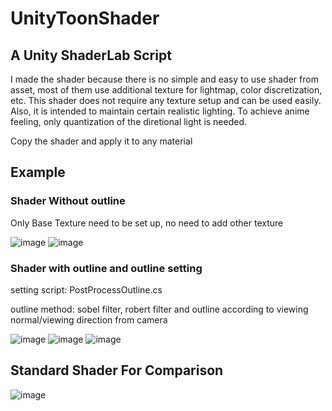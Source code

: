 # UnityToonShader
## A Unity ShaderLab Script

I made the shader because there is no simple and easy to use shader from asset, most of them use additional texture for lightmap, color discretization, etc. 
This shader does not require any texture setup and can be used easily.
Also, it is intended to maintain certain realistic lighting. To achieve anime feeling, only quantization of the diretional light is needed.

Copy the shader and apply it to any material

## Example

### Shader Without outline
Only Base Texture need to be set up, no need to add other texture


![image](https://user-images.githubusercontent.com/39010822/164247330-f904d5f3-f49a-4959-9c44-9a393fcac3b8.png)
![image](https://user-images.githubusercontent.com/39010822/164247612-34859f90-99e0-47e6-b3f6-64dcc1f478d7.png)

### Shader with outline and outline setting

setting script: PostProcessOutline.cs

outline method: sobel filter, robert filter and outline according to viewing normal/viewing direction from camera

![image](https://user-images.githubusercontent.com/39010822/165343631-daf3a570-04df-4e2e-af2c-4c174c950858.png)
![image](https://user-images.githubusercontent.com/39010822/165342974-05cd3871-a858-4dee-a285-1f2136c4f006.png)
![image](https://user-images.githubusercontent.com/39010822/165343055-6155a34b-b745-4e7d-8d7c-d3e324fc85e7.png)





## Standard Shader For Comparison

![image](https://user-images.githubusercontent.com/39010822/164247513-80cb7cdb-7ee0-433f-8bc6-f4afcc3a5e22.png)
